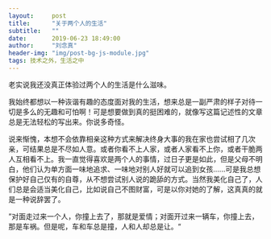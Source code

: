 ```yaml
---
layout:     post
title:      "关于两个人的生活"
subtitle:   ""
date:       2019-06-23 18:49:00
author:     "刘念真"
header-img: "img/post-bg-js-module.jpg"
tags: 技术之外，生活之中
---
```


老实说我还没真正体验过两个人的生活是什么滋味。

我始终都想以一种诙谐有趣的态度面对我的生活，想来总是一副严肃的样子对待一切是多么的无趣和可怕啊！可是想要做到真的挺困难的，就像写这篇记述性的文章总是无法轻松的写出来。你说多奇怪。

说来惭愧，本想不会依靠相亲这种方式来解决终身大事的我在家也尝试相了几次亲，可结果总是不尽如人意。或者你看不上人家，或者人家看不上你，或者干脆两人互相看不上。我一直觉得喜欢是两个人的事情，过日子更是如此，但是父母不明白，他们认为单方面一味地追求、一味地对别人好就可以追到女孩......可是我总想保护好自己仅有的自尊，从不想尝试别人说的跪舔的方式。当然我美化自己了，人们总是会适当美化自己，比如说自己不图财富，可是以你对她的了解，这真真的就是一种说辞罢了。

”对面走过来一个人，你撞上去了，那就是爱情；对面开过来一辆车，你撞上去，那是车祸。但是呢，车和车总是撞，人和人却总是让。“

